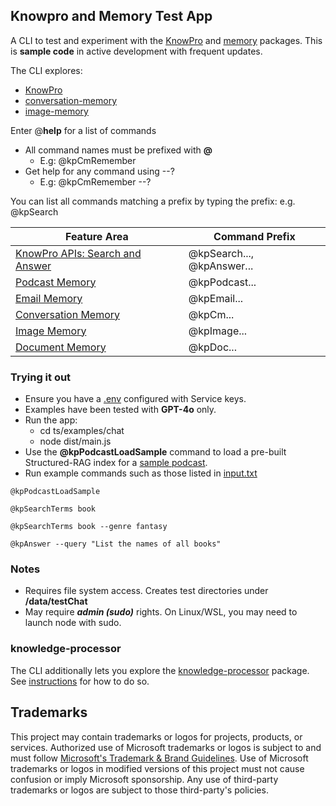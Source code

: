 ## Knowpro and Memory Test App

A CLI to test and experiment with the [KnowPro](../../packages/knowPro/README.md) and [memory](../../packages/memory/README.md) packages. This is **sample code** in active development with frequent updates.

The CLI explores:

- [KnowPro](../../packages/knowPro/README.md)
- [conversation-memory](../../packages/memory/conversation/README.md)
- [image-memory](../../packages/memory/image/README.md)

Enter @**help** for a list of commands

- All command names must be prefixed with **@**
  - E.g: @kpCmRemember
- Get help for any command using --?
  - E.g: @kpCmRemember --?

You can list all commands matching a prefix by typing the prefix: e.g. @kpSearch

| Feature Area                                                     | Command Prefix             |
| ---------------------------------------------------------------- | -------------------------- |
| [KnowPro APIs: Search and Answer](./src/memory/knowproMemory.ts) | @kpSearch..., @kpAnswer... |
| [Podcast Memory](./src/memory/knowproPodcast.ts)                 | @kpPodcast...              |
| [Email Memory](./src/memory/knowproEmail.ts)                     | @kpEmail...                |
| [Conversation Memory](./src/memory/knowproConversation.ts)       | @kpCm...                   |
| [Image Memory](./src/memory/knowproImage.ts)                     | @kpImage...                |
| [Document Memory](./src/memory/knowproDoc.ts)                    | @kpDoc...                  |

### Trying it out

- Ensure you have a [.env](../../README.md#service-keys) configured with Service keys.
- Examples have been tested with **GPT-4o** only.
- Run the app:
  - cd ts/examples/chat
  - node dist/main.js
- Use the **@kpPodcastLoadSample** command to load a pre-built Structured-RAG index for a [sample podcast](../../packages/knowPro/test/data/Episode_53_AdrianTchaikovsky.txt).
- Run example commands such as those listed in [input.txt](./src/memory/input.txt)

```
@kpPodcastLoadSample

@kpSearchTerms book

@kpSearchTerms book --genre fantasy

@kpAnswer --query "List the names of all books"
```

### Notes

- Requires file system access. Creates test directories under **/data/testChat**
- May require **_admin (sudo)_** rights. On Linux/WSL, you may need to launch node with sudo.

### knowledge-processor

The CLI additionally lets you explore the [knowledge-processor](../../packages/knowledgeProcessor/README.md) package. See [instructions](./src/knowledgeProc/README.md) for how to do so.

## Trademarks

This project may contain trademarks or logos for projects, products, or services. Authorized use of Microsoft
trademarks or logos is subject to and must follow
[Microsoft's Trademark & Brand Guidelines](https://www.microsoft.com/en-us/legal/intellectualproperty/trademarks/usage/general).
Use of Microsoft trademarks or logos in modified versions of this project must not cause confusion or imply Microsoft sponsorship.
Any use of third-party trademarks or logos are subject to those third-party's policies.
